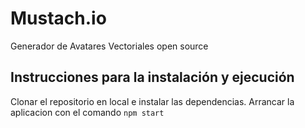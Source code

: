 # Mustach.io
Generador de Avatares Vectoriales open source

## Instrucciones para la instalación y ejecución
Clonar el repositorio en local e instalar las dependencias.
Arrancar la aplicacion con el comando `npm start`